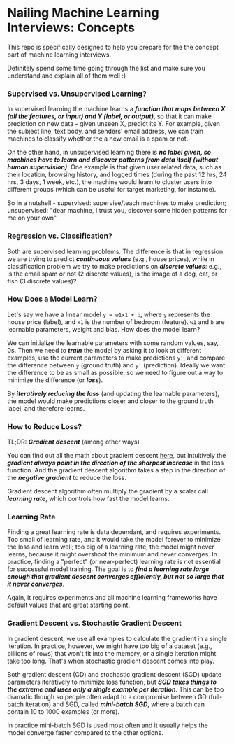 # Nailing Machine Learning Interviews: Concepts

This repo is specifically designed to help you prepare for the the concept part of machine learning interviews.

Definitely spend some time going through the list and make sure you understand and explain all of them well :)
 

### Supervised vs. Unsupervised Learning?

In supervised learning the machine learns a ***function that maps between X (all the features, or input) and Y (label, or output)***, so that it can make prediction on new data - given unseen X, predict its Y. For example, given the subject line, text body, and senders' email address, we can train machines to classify whether the a new email is a spam or not.

On the other hand, in unsupervised learning there is ***no label given, so machines have to learn and discover patterns from data itself (without human supervision)***. One example is that given user related data, such as their location, browsing history, and logged times (during the past 12 hrs, 24 hrs, 3 days, 1 week, etc.), the machine would learn to cluster users into different groups (which can be useful for target marketing, for instance).

So in a nutshell - supervised: supervise/teach machines to make prediction; unsupervised: "dear machine, I trust you, discover some hidden patterns for me on your own"



### Regression vs. Classification?

Both are supervised learning problems. The difference is that in regression we are trying to predict ***continuous values*** (e.g., house prices), while in classification problem we try to make predictions on ***discrete values***: e.g., is the email spam or not (2 discrete values), is the image of a dog, cat, or fish (3 discrete values)?



### How Does a Model Learn?

Let's say we have a linear model `y = w1x1 + b`, where `y` represents the house price (label), and `x1` is the number of bedroom (feature). `w1` and `b` are learnable parameters, weight and bias. How does the model learn?

We can initialize the learnable parameters with some random values, say, 0s. Then we need to ***train*** the model by asking it to look at different examples, use the current parameters to make predictions `y'`, and compare the difference between `y` (ground truth) and `y'` (prediction). Ideally we want the difference to be as small as possible, so we need to figure out a way to minimize the difference (or ***loss***).

By ***iteratively reducing the loss*** (and updating the learnable parameters), the model would make predictions closer and closer to the ground truth label, and therefore learns. 

### How to Reduce Loss?

TL;DR: ***Gradient descent*** (among other ways)
 
You can find out all the math about gradient descent [here](https://en.wikipedia.org/wiki/Gradient_descent), but intuitively the ***gradient always point in the direction of the sharpest increase*** in the loss function. And the gradient descent algorithm takes a step in the direction of the ***negative gradient*** to reduce the loss. 

Gradient descent algorithm often multiply the gradient by a scalar call ***learning rate***, which controls how fast the model learns. 

### Learning Rate

Finding a great learning rate is data dependant, and requires experiments. Too small of learning rate, and it would take the model forever to minimize the loss and learn well; too big of a learning rate, the model might never learns, because it might overshoot the minimum and never converges. In practice, finding a "perfect" (or near-perfect) learning rate is not essential for successful model training. The goal is to ***find a learning rate large enough that gradient descent converges efficiently, but not so large that it never converges***.

Again, it requires experiments and all machine learning frameworks have default values that are great starting point.

### Gradient Descent vs. Stochastic Gradient Descent

In gradient descent, we use all examples to calculate the gradient in a single iteration. In practice, however, we might have too big of a dataset (e.g., billions of rows) that won't fit into the memory, or a single iteration might take too long. That's when stochastic gradient descent comes into play.


Both gradient descent (GD) and stochastic gradient descent (SGD) update parameters iteratively to minimize loss function, but ***SGD takes things to the extreme and uses only a single example per iteration***. This can be too dramatic though so people often adapt to a compromise between GD (full-batch iteration) and SGD, called ***mini-batch SGD***, where a batch can contain 10 to 1000 examples (or more).  


In practice mini-batch SGD is used most often and it usually helps the model converge faster compared to the other options.



